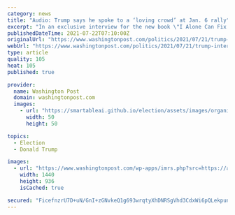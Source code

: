 ```yaml
---
category: news
title: "Audio: Trump says he spoke to a ‘loving crowd’ at Jan. 6 rally"
excerpt: "In an exclusive interview for the new book \"I Alone Can Fix It,\" the former president described the atmosphere on Jan. 6 before the storming of the Capitol as largely friendly and peaceful."
publishedDateTime: 2021-07-22T07:10:00Z
originalUrl: "https://www.washingtonpost.com/politics/2021/07/21/trump-interview-i-alone-can-fix-it/"
webUrl: "https://www.washingtonpost.com/politics/2021/07/21/trump-interview-i-alone-can-fix-it/"
type: article
quality: 105
heat: 105
published: true

provider:
  name: Washington Post
  domain: washingtonpost.com
  images:
    - url: "https://smartableai.github.io/election/assets/images/organizations/washingtonpost.com-50x50.jpg"
      width: 50
      height: 50

topics:
  - Election
  - Donald Trump

images:
  - url: "https://www.washingtonpost.com/wp-apps/imrs.php?src=https://arc-anglerfish-washpost-prod-washpost.s3.amazonaws.com/public/NWR5U4SQJMI6XIPV7WXSRT6KSA.jpg&w=1440"
    width: 1440
    height: 936
    isCached: true

secured: "FicefnzrU7D+uN/GnI+zGNvkeQ1g693wrqtyXhDNRSgVhd3CdxWi6pQLekpunhq6L6r/Tzs3fFGcBV17lD/II6PsgAIFooTlK2JQObWVgOrNzAtTPBbCOaucDVnAow4jPWTHC7CCK3rdV0Edj7fAr0ruzlB39DHpmnhU/1/9Qg1w9NgByImmDCbWP6dQZaTTZSprK4IWTX5mJOYtDoRPmUlaEp6hc9LGj8UMIeG3PwUdM1k5Bw7/rQUOGTR0zswo+3SC967nFgYRWKyZARuGNGoaGobYTsYhW4nHoyA0bBa9kQgObepjlfEkGWS4fmkVrEwShMGBW4db/binRubLoAGlMEP/f23vI+acP3c63iU=;nOfASJM1zJAkSxu2jq/3BA=="
---
```


